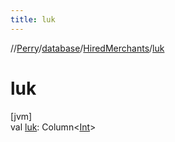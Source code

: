 ```yaml
---
title: luk
---
```

//[Perry](../../../index.html)/[database](../index.html)/[HiredMerchants](index.html)/[luk](luk.html)



# luk



[jvm]\
val [luk](luk.html): Column&lt;[Int](https://kotlinlang.org/api/latest/jvm/stdlib/kotlin/-int/index.html)&gt;





